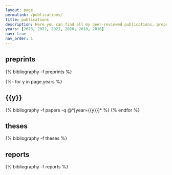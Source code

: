 ```yaml
---
layout: page
permalink: /publications/
title: publications
description: Here you can find all my peer-reviewed publications, preprints, theses and other reports. If there are any documents here that you cannot access, please get in touch and I would be happy to send you a copy.
years: [2023, 2022, 2021, 2020, 2018, 2016]
nav: true
nav_order: 1
---
```

<!-- _pages/publications.md -->
<div class="publications">

<h2 class="year">preprints</h2>
{% bibliography -f preprints %}

{%- for y in page.years %}
  <h2 class="year">{{y}}</h2>
  {% bibliography -f papers -q @*[year={{y}}]* %}
{% endfor %}

<h2 class="year">theses</h2>
{% bibliography -f theses %}

<h2 class="year">reports</h2>
{% bibliography -f reports %}

</div>

